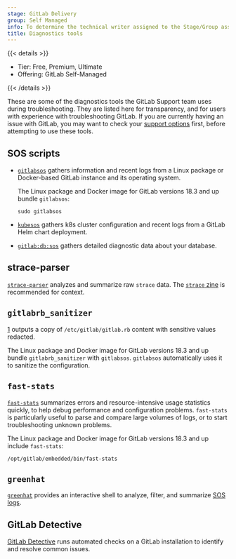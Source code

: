 ```yaml
---
stage: GitLab Delivery
group: Self Managed
info: To determine the technical writer assigned to the Stage/Group associated with this page, see https://handbook.gitlab.com/handbook/product/ux/technical-writing/#assignments
title: Diagnostics tools
---
```


{{< details >}}

- Tier: Free, Premium, Ultimate
- Offering: GitLab Self-Managed

{{< /details >}}

These are some of the diagnostics tools the GitLab Support team uses during troubleshooting.
They are listed here for transparency, and for users with experience
with troubleshooting GitLab. If you are currently having an issue with GitLab, you
may want to check your [support options](https://about.gitlab.com/support/) first,
before attempting to use these tools.

## SOS scripts

- [`gitlabsos`](https://gitlab.com/gitlab-com/support/toolbox/gitlabsos/)
  gathers information and recent logs from a Linux package or Docker-based GitLab instance
  and its operating system.

  The Linux package and Docker image for GitLab versions 18.3 and up bundle `gitlabsos`:

    ```shell
    sudo gitlabsos
    ```

- [`kubesos`](https://gitlab.com/gitlab-com/support/toolbox/kubesos/)
  gathers k8s cluster configuration and recent logs from a GitLab Helm chart deployment.
- [`gitlab:db:sos`](../raketasks/maintenance.md#collect-information-and-statistics-about-the-database)
  gathers detailed diagnostic data about your database.

## strace-parser

[`strace-parser`](https://gitlab.com/gitlab-com/support/toolbox/strace-parser)
analyzes and summarize raw `strace` data.
The [`strace` zine](https://wizardzines.com/zines/strace/) is recommended for context.

## `gitlabrb_sanitizer`

[1](https://gitlab.com/gitlab-com/support/toolbox/gitlabrb_sanitizer/) outputs a copy of `/etc/gitlab/gitlab.rb` content with sensitive values redacted.

The Linux package and Docker image for GitLab versions 18.3 and up
bundle `gitlabrb_sanitizer` with `gitlabsos`. `gitlabsos` automatically uses it to
sanitize the configuration.

## `fast-stats`

[`fast-stats`](https://gitlab.com/gitlab-com/support/toolbox/fast-stats#fast-stats)
summarizes errors and resource-intensive usage statistics quickly,
to help debug performance and configuration problems.
`fast-stats` is particularly useful to parse and compare large volumes of logs,
or to start troubleshooting unknown problems.

The Linux package and Docker image for GitLab versions 18.3 and up include `fast-stats`:

```shell
/opt/gitlab/embedded/bin/fast-stats
```

## `greenhat`

[`greenhat`](https://gitlab.com/gitlab-com/support/toolbox/greenhat/)
provides an interactive shell to analyze, filter, and summarize [SOS logs](#sos-scripts).

## GitLab Detective

[GitLab Detective](https://gitlab.com/gitlab-com/support/toolbox/gitlab-detective)
runs automated checks on a GitLab installation to identify and resolve common issues.
